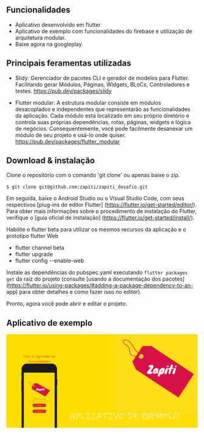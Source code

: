 ## Funcionalidades

- Aplicativo desenvolvido em flutter
- Aplicativo de exemplo com funcionalidades do firebase e utilização de arquitetura modular.
- Baixe agora na googleplay.

## Principais feramentas utilizadas

- Slidy: 
Gerenciador de pacotes CLI e gerador de modelos para Flutter. Facilitando gerar  Módulos, Páginas, Widgets, BLoCs, Controladores e testes.
https://pub.dev/packages/slidy

- Flutter modular:
A estrutura modular consiste em módulos desacoplados e independentes que representarão as funcionalidades da aplicação. Cada módulo está localizado em seu próprio diretório e controla suas próprias dependências, rotas, páginas, widgets e lógica de negócios. Consequentemente, você pode facilmente desanexar um módulo de seu projeto e usá-lo onde quiser.
https://pub.dev/packages/flutter_modular

## Download & instalação

Clone o repositório com o comando 'git clone' ou apenas baixe o zip.

```
$ git clone git@github.com:zapiti/zapiti_desafio.git
```

Em seguida, baixe o Android Studio ou o Visual Studio Code, com seus respectivos [plug-ins do editor Flutter] (https://flutter.io/get-started/editor/). Para obter mais informações sobre o procedimento de instalação do Flutter, verifique o [guia oficial de instalação] (https://flutter.io/get-started/install/).

Habilite o flutter beta para utilizar os mesmos recursos da aplicação e o prototipo flutter Web
- flutter channel beta
- flutter upgrade
- flutter config --enable-web
 
Instale as dependências do pubspec.yaml executando `flutter packages get` da raiz do projeto (consulte [usando a documentação dos pacotes] (https://flutter.io/using-packages/#adding-a-package-dependency-to-an- app) para obter detalhes e como fazer isso no editor).

Pronto, agora você pode abrir e editar o projeto.

## Aplicativo de exemplo

![](https://raw.githubusercontent.com/zapiti/zapiti_desafio/main/readme/banner.png)


